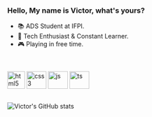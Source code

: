 ### Hello, My name is Victor, what's yours? 

* 📚 ADS Student at IFPI.
* 🚀 Tech Enthusiast & Constant Learner.
* 🎮 Playing in free time.

<br>
<br>

<div style="display: inline_block">

<img align="center" height= 40 width= 40 alt="html5" src="https://cdn.jsdelivr.net/gh/devicons/devicon/icons/html5/html5-plain.svg"/>
<img align="center" height= 40 width= 45 alt="css3" src="https://cdn.jsdelivr.net/gh/devicons/devicon/icons/css3/css3-plain.svg"/>
<img align="center" height= 40 width= 45 alt="js" src="https://cdn.jsdelivr.net/gh/devicons/devicon/icons/javascript/javascript-plain.svg"/>
<img align="center" height= 40 width= 45 alt="ts" src="https://cdn.jsdelivr.net/gh/devicons/devicon/icons/typescript/typescript-original.svg"/>

</div> <br>

![Victor's GitHub stats](https://github-readme-stats.vercel.app/api?username=victorgportela&show_icons=true&theme=dark)

